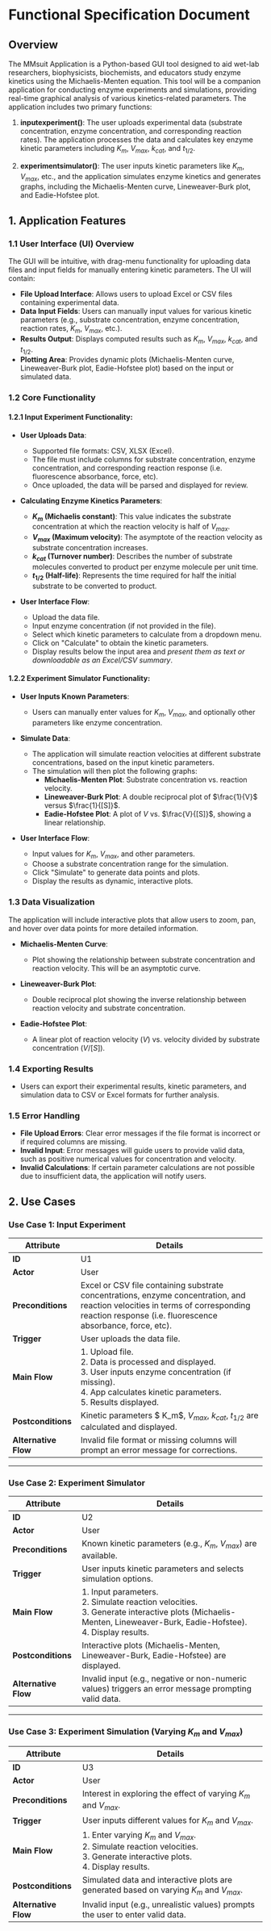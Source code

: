 # Functional Specification Document

## Overview
The MMsuit Application is a Python-based GUI tool designed to aid wet-lab researchers, biophysicists, biochemists, and educators study enzyme kinetics using the Michaelis-Menten equation. This tool will be a companion application for conducting enzyme experiments and simulations, providing real-time graphical analysis of various kinetics-related parameters. The application includes two primary functions:

1. **inputexperiment()**: The user uploads experimental data (substrate concentration, enzyme concentration, and corresponding reaction rates). The application processes the data and calculates key enzyme kinetic parameters including $K_m$, $V_{max}$, $k_{cat}$, and $t_{1/2}$.
   
2. **experimentsimulator()**: The user inputs kinetic parameters like $K_m$, $V_{max}$, etc., and the application simulates enzyme kinetics and generates graphs, including the Michaelis-Menten curve, Lineweaver-Burk plot, and Eadie-Hofstee plot.

## 1. Application Features

### 1.1 **User Interface (UI) Overview**
The GUI will be intuitive, with drag-menu functionality for uploading data files and input fields for manually entering kinetic parameters. The UI will contain:

- **File Upload Interface**: Allows users to upload Excel or CSV files containing experimental data.
- **Data Input Fields**: Users can manually input values for various kinetic parameters (e.g., substrate concentration, enzyme concentration, reaction rates, $K_m$, $V_{max}$, etc.).
- **Results Output**: Displays computed results such as $K_m$, $V_{max}$, $k_{cat}$, and $t_{1/2}$.
- **Plotting Area**: Provides dynamic plots (Michaelis-Menten curve, Lineweaver-Burk plot, Eadie-Hofstee plot) based on the input or simulated data.

### 1.2 **Core Functionality**

#### 1.2.1 **Input Experiment Functionality:**
- **User Uploads Data**:
    - Supported file formats: CSV, XLSX (Excel).
    - The file must include columns for substrate concentration, enzyme concentration, and corresponding reaction response (i.e. fluorescence absorbance, force, etc).
    - Once uploaded, the data will be parsed and displayed for review.
    
- **Calculating Enzyme Kinetics Parameters**:
    - **$K_m$ (Michaelis constant)**: This value indicates the substrate concentration at which the reaction velocity is half of $V_{max}$.
    - **$V_{max}$ (Maximum velocity)**: The asymptote of the reaction velocity as substrate concentration increases.
    - **$k_{cat}$ (Turnover number)**: Describes the number of substrate molecules converted to product per enzyme molecule per unit time.
    - **$t_{1/2}$ (Half-life)**: Represents the time required for half the initial substrate to be converted to product.
    
- **User Interface Flow**:
    - Upload the data file.
    - Input enzyme concentration (if not provided in the file).
    - Select which kinetic parameters to calculate from a dropdown menu.
    - Click on "Calculate" to obtain the kinetic parameters.
    - Display results below the input area and *present them as text or downloadable as an Excel/CSV summary*.

#### 1.2.2 **Experiment Simulator Functionality:**
- **User Inputs Known Parameters**:
    - Users can manually enter values for $K_m$, $V_{max}$, and optionally other parameters like enzyme concentration.
    
- **Simulate Data**:
    - The application will simulate reaction velocities at different substrate concentrations, based on the input kinetic parameters.
    - The simulation will then plot the following graphs:
        - **Michaelis-Menten Plot**: Substrate concentration vs. reaction velocity.
        - **Lineweaver-Burk Plot**: A double reciprocal plot of $\frac{1}{V}$ versus $\frac{1}{[S]}$.
        - **Eadie-Hofstee Plot**: A plot of $V$ vs. $\frac{V}{[S]}$, showing a linear relationship.
        
- **User Interface Flow**:
    - Input values for $K_m$, $V_{max}$, and other parameters.
    - Choose a substrate concentration range for the simulation.
    - Click "Simulate" to generate data points and plots.
    - Display the results as dynamic, interactive plots.
    
### 1.3 **Data Visualization**
The application will include interactive plots that allow users to zoom, pan, and hover over data points for more detailed information.

- **Michaelis-Menten Curve**:
    - Plot showing the relationship between substrate concentration and reaction velocity. This will be an asymptotic curve.
    
- **Lineweaver-Burk Plot**:
    - Double reciprocal plot showing the inverse relationship between reaction velocity and substrate concentration.
    
- **Eadie-Hofstee Plot**:
    - A linear plot of reaction velocity ($V$) vs. velocity divided by substrate concentration ($V/[S]$).

### 1.4 **Exporting Results**
- Users can export their experimental results, kinetic parameters, and simulation data to CSV or Excel formats for further analysis.
  
### 1.5 **Error Handling**
- **File Upload Errors**: Clear error messages if the file format is incorrect or if required columns are missing.
- **Invalid Input**: Error messages will guide users to provide valid data, such as positive numerical values for concentration and velocity.
- **Invalid Calculations**: If certain parameter calculations are not possible due to insufficient data, the application will notify users.
## 2. Use Cases

### **Use Case 1: Input Experiment**

| **Attribute**            | **Details**                                                                 |
|--------------------------|-----------------------------------------------------------------------------|
| **ID**                   | U1                                                                         |
| **Actor**                | User                                                                        |
| **Preconditions**        | Excel or CSV file containing substrate concentrations, enzyme concentration, and reaction velocities in terms of corresponding reaction response (i.e. fluorescence absorbance, force, etc). |
| **Trigger**              | User uploads the data file.                                                 |
| **Main Flow**            | 1. Upload file. <br> 2. Data is processed and displayed. <br> 3. User inputs enzyme concentration (if missing). <br> 4. App calculates kinetic parameters. <br> 5. Results displayed. |
| **Postconditions**       | Kinetic parameters $ K_m$, $V_{max}$, $k_{cat}$, $t_{1/2}$ are calculated and displayed. |
| **Alternative Flow**     | Invalid file format or missing columns will prompt an error message for corrections. |

---

### **Use Case 2: Experiment Simulator**

| **Attribute**            | **Details**                                                                 |
|--------------------------|-----------------------------------------------------------------------------|
| **ID**                   | U2                                                                         |
| **Actor**                | User                                                                        |
| **Preconditions**        | Known kinetic parameters (e.g., $K_m$, $V_{max}$) are available.    |
| **Trigger**              | User inputs kinetic parameters and selects simulation options.              |
| **Main Flow**            | 1. Input parameters. <br> 2. Simulate reaction velocities. <br> 3. Generate interactive plots (Michaelis-Menten, Lineweaver-Burk, Eadie-Hofstee). <br> 4. Display results. |
| **Postconditions**       | Interactive plots (Michaelis-Menten, Lineweaver-Burk, Eadie-Hofstee) are displayed. |
| **Alternative Flow**     | Invalid input (e.g., negative or non-numeric values) triggers an error message prompting valid data. |

---

### **Use Case 3: Experiment Simulation (Varying $K_m$ and $V_{max}$)**

| **Attribute**            | **Details**                                                                 |
|--------------------------|-----------------------------------------------------------------------------|
| **ID**                   | U3                                                                         |
| **Actor**                | User                                                                        |
| **Preconditions**        | Interest in exploring the effect of varying $K_m$ and $V_{max}$.    |
| **Trigger**              | User inputs different values for $K_m$ and $V_{max}$.               |
| **Main Flow**            | 1. Enter varying  $K_m$ and $V_{max}$. <br> 2. Simulate reaction velocities. <br> 3. Generate interactive plots. <br> 4. Display results. |
| **Postconditions**       | Simulated data and interactive plots are generated based on varying $K_m$ and $V_{max}$. |
| **Alternative Flow**     | Invalid input (e.g., unrealistic values) prompts the user to enter valid data. |

